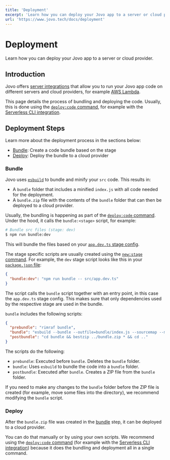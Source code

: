 ```yaml
---
title: 'Deployment'
excerpt: 'Learn how you can deploy your Jovo app to a server or cloud provider.'
url: 'https://www.jovo.tech/docs/deployment'
---
```


# Deployment

Learn how you can deploy your Jovo app to a server or cloud provider.

## Introduction

Jovo offers [server integrations](./server.md) that allow you to run your Jovo app code on different servers and cloud providers, for example [AWS Lambda](https://www.jovo.tech/marketplace/server-lambda).

This page details the process of bundling and deploying the code. Usually, this is done using the [`deploy:code` command](https://www.jovo.tech/docs/deploy-command#deploy-code), for example with the [Serverless CLI integration](https://www.jovo.tech/marketplace/target-serverless).

## Deployment Steps

Learn more about the deployment process in the sections below:

- [Bundle](#bundle): Create a code bundle based on the stage
- [Deploy](#deploy): Deploy the bundle to a cloud provider

### Bundle

Jovo uses [`esbuild`](https://github.com/evanw/esbuild) to bundle and minify your `src` code. This results in:

- A `bundle` folder that includes a minified `index.js` with all code needed for the deployment.
- A `bundle.zip` file with the contents of the `bundle` folder that can then be deployed to a cloud provider.

Usually, the bundling is happening as part of the [`deploy:code` command](https://www.jovo.tech/docs/deploy-command#deploy-code). Under the hood, it calls the `bundle:<stage>` script, for example:

```sh
# Bundle src files (stage: dev)
$ npm run bundle:dev
```

This will bundle the files based on your [`app.dev.ts` stage config](./app-config.md#staging).

The stage specific scripts are usually created using the [`new:stage` command](https://www.jovo.tech/docs/new-command#new-stage). For example, the `dev` stage script looks like this in your [`package.json` file](https://github.com/jovotech/jovo-v4-template/blob/master/package.json):

```json
{
  "bundle:dev": "npm run bundle -- src/app.dev.ts"
}
```

The script calls the `bundle` script together with an entry point, in this case the `app.dev.ts` stage config. This makes sure that only dependencies used by the respective stage are used in the bundle.

`bundle` includes the following scripts:

```json
{
  "prebundle": "rimraf bundle",
  "bundle": "esbuild --bundle --outfile=bundle/index.js --sourcemap --minify --keep-names --platform=node --target=node14 --format=cjs  --external:aws-sdk --external:@oclif/* --external:@jovotech/cli*",
  "postbundle": "cd bundle && bestzip ../bundle.zip * && cd .."
}
```

The scripts do the following:

- `prebundle`: Executed before `bundle`. Deletes the `bundle` folder.
- `bundle`: Uses `esbuild` to bundle the code into a `bundle` folder.
- `postbundle`: Executed after `bundle`. Creates a ZIP file from the `bundle` folder.

If you need to make any changes to the `bundle` folder before the ZIP file is created (for example, move some files into the directory), we recommend modifying the `bundle` script.

### Deploy

After the `bundle.zip` file was created in the [bundle](#bundle) step, it can be deployed to a cloud provider.

You can do that manually or by using your own scripts. We recommend using the [`deploy:code` command](https://www.jovo.tech/docs/deploy-command#deploy-code) (for example with the [Serverless CLI integration](https://www.jovo.tech/marketplace/target-serverless)) because it does the bundling and deployment all in a single command.
